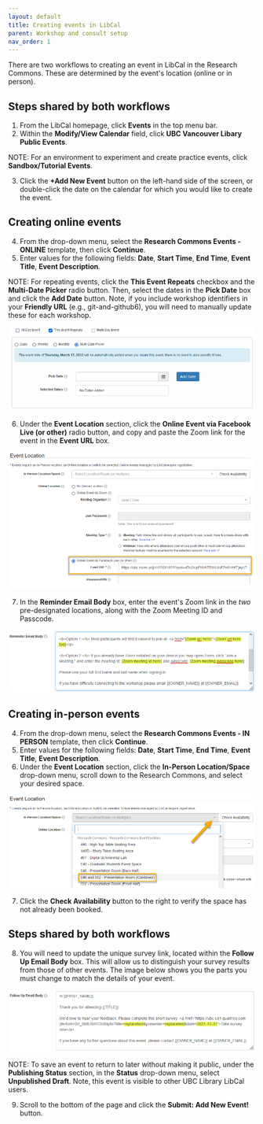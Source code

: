 ```yaml
---
layout: default
title: Creating events in LibCal
parent: Workshop and consult setup
nav_order: 1
---
```

There are two workflows to creating an event in LibCal in the Research Commons. These are determined by the event's location (online or in person).  

## Steps shared by both workflows
1. From the LibCal homepage, click **Events** in the top menu bar.
2. Within the **Modify/View Calendar** field, click **UBC Vancouver Libary Public Events**.  

NOTE: For an environment to experiment and create practice events, click **Sandbox/Tutorial Events**.  

3. Click the **+Add New Event** button on the left-hand side of the screen, or double-click the date on the calendar for which you would like to create the event.  

## Creating online events
4. From the drop-down menu, select the **Research Commons Events - ONLINE** template, then click **Continue**.
5. Enter values for the following fields: **Date**, **Start Time**, **End Time**, **Event Title**, **Event Description**.  

NOTE: For repeating events, click the **This Event Repeats** checkbox and the **Multi-Date Picker** radio button. Then, select the dates in the **Pick Date** box and click the **Add Date** button. Note, if you include workshop identifiers in your **Friendly URL** (e.g., git-and-github6), you will need to manually update these for each workshop.  

![](../../assets/images/repeating_event.PNG)  

6. Under the **Event Location** section, click the **Online Event via Facebook Live (or other)** radio button, and copy and paste the Zoom link for the event in the **Event URL** box.  

![](../../assets/images/online_event_url.png)  

7. In the **Reminder Email Body** box, enter the event's Zoom link in the *two* pre-designated locations, along with the Zoom Meeting ID and Passcode.  

![](../../assets/images/zoom_info_reminder_email.png)

## Creating in-person events
4. From the drop-down menu, select the **Research Commons Events - IN PERSON** template, then click **Continue**.
5. Enter values for the following fields: **Date**, **Start Time**, **End Time**, **Event Title**, **Event Description**.
6. Under the **Event Location** section, click the **In-Person Location/Space** drop-down menu, scroll down to the Research Commons, and select your desired space.  

![](../../assets/images/in-person_event_location.png)  

7. Click the **Check Availability** button to the right to verify the space has not already been booked.

## Steps shared by both workflows
8. You will need to update the unique survey link, located within the **Follow Up Email Body** box. This will allow us to distinguish your survey results from those of other events. The image below shows you the parts you must change to match the details of your event.  

![](../../assets/images/unique_survey_link.png)  

NOTE: To save an event to return to later without making it public, under the **Publishing Status** section, in the **Status** drop-down menu, select **Unpublished Draft**. Note, this event is visible to other UBC Library LibCal users.  

9. Scroll to the bottom of the page and click the **Submit: Add New Event!** button.
